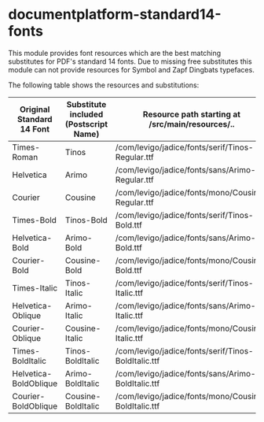 documentplatform-standard14-fonts
=================================

This module provides font resources which are the best matching substitutes for PDF's standard 14 fonts. Due to missing free substitutes this module can not provide resources for Symbol and Zapf Dingbats typefaces.

The following table shows the resources and substitutions:

| Original Standard 14 Font  | Substitute included (Postscript Name) | Resource path starting at /src/main/resources/..     |
| -------------------------- | ------------------------------------- | ---------------------------------------------------- |
| Times-Roman                | Tinos                                 | /com/levigo/jadice/fonts/serif/Tinos-Regular.ttf     |
| Helvetica                  | Arimo                                 | /com/levigo/jadice/fonts/sans/Arimo-Regular.ttf      |
| Courier                    | Cousine                               | /com/levigo/jadice/fonts/mono/Cousine-Regular.ttf    |
| Times-Bold                 | Tinos-Bold                            | /com/levigo/jadice/fonts/serif/Tinos-Bold.ttf        |
| Helvetica-Bold             | Arimo-Bold                            | /com/levigo/jadice/fonts/sans/Arimo-Bold.ttf         |
| Courier-Bold               | Cousine-Bold                          | /com/levigo/jadice/fonts/mono/Cousine-Bold.ttf       |
| Times-Italic               | Tinos-Italic                          | /com/levigo/jadice/fonts/serif/Tinos-Italic.ttf      |
| Helvetica-Oblique          | Arimo-Italic                          | /com/levigo/jadice/fonts/sans/Arimo-Italic.ttf       |
| Courier-Oblique            | Cousine-Italic                        | /com/levigo/jadice/fonts/mono/Cousine-Italic.ttf     |
| Times-BoldItalic           | Tinos-BoldItalic                      | /com/levigo/jadice/fonts/serif/Tinos-BoldItalic.ttf  |
| Helvetica-BoldOblique      | Arimo-BoldItalic                      | /com/levigo/jadice/fonts/sans/Arimo-BoldItalic.ttf   |
| Courier-BoldOblique        | Cousine-BoldItalic                    | /com/levigo/jadice/fonts/mono/Cousine-BoldItalic.ttf |
